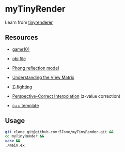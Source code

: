 # myTinyRender

Learn from [tinyrenderer](https://github.com/ssloy/tinyrenderer)

## Resources

- [game101](https://sites.cs.ucsb.edu/~lingqi/teaching/games101.html)

- [obj file](https://en.wikipedia.org/wiki/Wavefront_.obj_file)
- [Phong reflection model](https://en.wikipedia.org/wiki/Phong_reflection_model)
- [Understanding the View Matrix](https://www.3dgep.com/understanding-the-view-matrix/#The_View_Matrix)
- [Z-fighting](https://en.wikipedia.org/wiki/Z-fighting)
- [Perspective-Correct Interpolation](https://www.comp.nus.edu.sg/~lowkl/publications/lowk_persp_interp_techrep.pdf) (z-value correction)
- [c++ template](https://www.jianshu.com/p/b56d59f77d53)

## Usage

```bash
git clone git@github.com:57one/myTinyRender.git &&
cd myTinyRender &&
make &&
./main.ex
```

